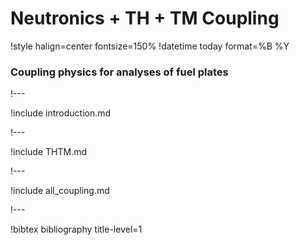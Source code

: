 # Neutronics + TH + TM Coupling

!style halign=center fontsize=150%
!datetime today format=%B %Y

### Coupling physics for analyses of fuel plates

!---

!include introduction.md

!---

!include THTM.md

!---

!include all_coupling.md

!---

!bibtex bibliography title-level=1
